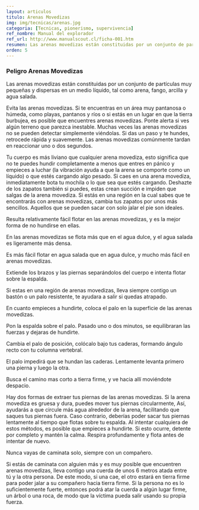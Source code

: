 ```yaml
---
layout: articulos
titulo: Arenas Movedizas
img: img/tecnicas/arenas.jpg
categoria: [Tecnicas, pionerismo, supervivencia]
ref_nombre: Manual del explorador
ref_url: http://www.manualscout.cl/ficha-001.htm
resumen: Las arenas movedizas están constituidas por un conjunto de partículas muy pequeñas y dispersas en un medio líquido, tal como arena, fango, arcilla y agua salada.
orden: 5
---
```

### Peligro Arenas Movedizas

Las arenas movedizas están constituidas por un conjunto de partículas muy pequeñas y dispersas en un medio líquido, tal como arena, fango, arcilla y agua salada.

Evita las arenas movedizas. Si te encuentras en un área muy pantanosa o húmeda, como playas, pantanos y ríos o si estás en un lugar en que la tierra burbujea, es posible que encuentres arenas movedizas. Ponte alerta si ves algún terreno que parezca inestable. Muchas veces las arenas movedizas no se pueden detectar simplemente viéndolas. Si das un paso y te hundes, retrocede rápida y suavemente. Las arenas movedizas comúnmente tardan en reaccionar uno o dos segundos.

<amp-img src="{{site.baseurl}}/img/tecnicas/arenas1.jpg" width="294" height="320" alt="{{page.titulo}}" layout="fixed" class="img_left rounded"></amp-img>

Tu cuerpo es más liviano que cualquier arena movediza, esto significa que no te puedes hundir completamente a menos que entres en pánico y empieces a luchar (la vibración ayuda a que la arena se comporte como un líquido) o que estés cargando algo pesado. Si caes en una arena movediza, inmediatamente bota tu mochila o lo que sea que estés cargando. Deshazte de los zapatos también si puedes, estas crean succión e impiden que salgas de la arena movediza. Si estás en una región en la cual sabes que te encontrarás con arenas movedizas, cambia tus zapatos por unos más sencillos. Aquellos que se pueden sacar con solo jalar el pie son ideales.

Resulta relativamente fácil flotar en las arenas movedizas, y es la mejor forma de no hundirse en ellas. 

En las arenas movedizas se flota más que en el agua dulce, y el agua salada es ligeramente más densa.

Es más fácil flotar en agua salada que en agua dulce, y mucho más fácil en arenas movedizas.

Extiende los brazos y las piernas separándolos del cuerpo e intenta flotar sobre la espalda.

<amp-img src="{{site.baseurl}}/img/tecnicas/arenas2.jpg" width="300" height="113" alt="Cuando pases por una zona de arenas movedizas, lleva un palo resistente y utilízalo, en caso necesario, para flotar sobre la espalda." layout="fixed" class="img_right rounded"></amp-img>

Si estas en una región de arenas movedizas, lleva siempre contigo un bastón o un palo resistente, te ayudara a salir si quedas atrapado.

En cuanto empieces a hundirte, coloca el palo en la superficie de las arenas movedizas.

Pon la espalda sobre el palo. Pasado uno o dos minutos, se equilibraran las fuerzas y dejaras de hundirte.

Cambia el palo de posición, colócalo bajo tus caderas, formando ángulo recto con tu columna vertebral.

El palo impedirá que se hundan las caderas. Lentamente levanta primero una pierna y luego la otra.

Busca el camino mas corto a tierra firme, y ve hacia allí moviéndote despacio.

<amp-img src="{{site.baseurl}}/img/tecnicas/arenas3.jpg" width="300" height="127" alt="Coloca el palo en ángulo recto con tu columna vertebral para mantener las caderas a flote." layout="fixed" class="img_left rounded"></amp-img>

Hay dos formas de extraer tus piernas de las arenas movedizas. Si la arena movediza es gruesa y dura, puedes mover tus piernas circularmente, Así, ayudarás a que circule más agua alrededor de la arena, facilitando que saques tus piernas fuera. Caso contrario, deberías poder sacar tus piernas lentamente al tiempo que flotas sobre tu espalda. Al intentar cualquiera de estos métodos, es posible que empieces a hundirte. Si esto ocurre, detente por completo y mantén la calma. Respira profundamente y flota antes de intentar de nuevo.

Nunca vayas de caminata solo, siempre con un compañero.

Si estás de caminata con alguien más y es muy posible que encuentren arenas movedizas, lleva contigo una cuerda de unos 6 metros atada entre tú y la otra persona. De este modo, si una cae, el otro estará en tierra firme para poder jalar a su compañero hacia tierra firme. Si la persona no es lo suficientemente fuerte, entonces podrá atar la cuerda a algún lugar firme, un árbol o una roca, de modo que la víctima pueda salir usando su propia fuerza.